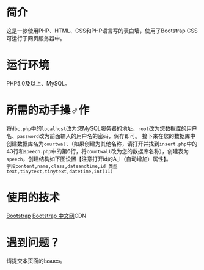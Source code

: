 # 简介
  这是一款使用PHP、HTML、CSS和PHP语言写的表白墙，使用了Bootstrap CSS可运行于网页服务器中。
# 运行环境
  PHP5.0及以上、MySQL。
# 所需的动手操♂作
  将`dbc.php`中的`localhost`改为您MySQL服务器的地址、`root`改为您数据库的用户名、`password`改为前面输入的用户名的密码，保存即可。
  接下来在您的数据库中创建数据库名为`courtwall`（如果创建为其他名称，请打开并找到`insert.php`中的43行和`speech.php`中的第6行，将`courtwall`改为您的数据库名称），创建表为`speech`，创建结构如下图设置【注意打开id的A_I（自动增加）属性】。<br/>
  `字段content,name,class,dateandtime,id
  类型text,tinytext,tinytext,datetime,int(11)`
# 使用的技术
  <a href="https://getbootstrap.com/" target="_blank">Bootstrap</a>
  <a href="https://v3.bootcss.com/" target="_blank">Bootstrap 中文网</a>CDN
# 遇到问题？
  请提交本页面的Issues。
